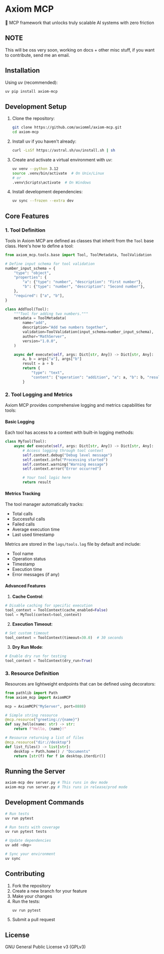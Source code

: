 # Axiom MCP

🚀 MCP framework that unlocks truly scalable AI systems with zero friction

## NOTE

This will be oss very soon, working on docs + other misc stuff, if you want
to contribute, send me an email.

## Installation

Using uv (recommended):
```bash
uv pip install axiom-mcp
```

## Development Setup

1. Clone the repository:
   ```bash
   git clone https://github.com/axiomml/axiom-mcp.git
   cd axiom-mcp
   ```

2. Install uv if you haven't already:
   ```bash
   curl -LsSf https://astral.sh/uv/install.sh | sh
   ```

3. Create and activate a virtual environment with uv:
   ```bash
   uv venv --python 3.12
   source .venv/bin/activate  # On Unix/Linux
   # or
   .venv\Scripts\activate  # On Windows
   ```

4. Install development dependencies:
   ```bash
   uv sync --frozen --extra dev
   ```

## Core Features

### 1. Tool Definition

Tools in Axiom MCP are defined as classes that inherit from the `Tool` base class. Here's how to define a tool:

```python
from axiom_mcp.tools.base import Tool, ToolMetadata, ToolValidation

# Define input schema for tool validation
number_input_schema = {
    "type": "object",
    "properties": {
        "a": {"type": "number", "description": "First number"},
        "b": {"type": "number", "description": "Second number"},
    },
    "required": ["a", "b"],
}

class AddTool(Tool):
    """Tool for adding two numbers."""
    metadata = ToolMetadata(
        name="add",
        description="Add two numbers together",
        validation=ToolValidation(input_schema=number_input_schema),
        author="MathServer",
        version="1.0.0",
    )

    async def execute(self, args: Dict[str, Any]) -> Dict[str, Any]:
        a, b = args["a"], args["b"]
        result = a + b
        return {
            "type": "text",
            "content": {"operation": "addition", "a": a, "b": b, "result": result},
        }
```

### 2. Tool Logging and Metrics

Axiom MCP provides comprehensive logging and metrics capabilities for tools:

#### Basic Logging

Each tool has access to a context with built-in logging methods:

```python
class MyTool(Tool):
    async def execute(self, args: Dict[str, Any]) -> Dict[str, Any]:
        # Access logging through tool context
        self.context.debug("Debug level message")
        self.context.info("Processing started")
        self.context.warning("Warning message")
        self.context.error("Error occurred")

        # Your tool logic here
        return result
```

#### Metrics Tracking

The tool manager automatically tracks:
- Total calls
- Successful calls
- Failed calls
- Average execution time
- Last used timestamp

Metrics are stored in the `logs/tools.log` file by default and include:
- Tool name
- Operation status
- Timestamp
- Execution time
- Error messages (if any)

#### Advanced Features

1. **Cache Control**:
```python
# Disable caching for specific execution
tool_context = ToolContext(cache_enabled=False)
tool = MyTool(context=tool_context)
```

2. **Execution Timeout**:
```python
# Set custom timeout
tool_context = ToolContext(timeout=30.0)  # 30 seconds
```

3. **Dry Run Mode**:
```python
# Enable dry run for testing
tool_context = ToolContext(dry_run=True)
```

### 3. Resource Definition

Resources are lightweight endpoints that can be defined using decorators:

```python
from pathlib import Path
from axiom_mcp import AxiomMCP

mcp = AxiomMCP("MyServer", port=8888)

# Simple string resource
@mcp.resource("greeting://{name}")
def say_hello(name: str) -> str:
    return f"Hello, {name}!"

# Resource returning a list of files
@mcp.resource("dir://desktop")
def list_files() -> list[str]:
    desktop = Path.home() / "Documents"
    return [str(f) for f in desktop.iterdir()]
```

## Running the Server

```python
axiom-mcp dev server.py # This runs in dev mode
axiom-mcp run server.py # This runs in release/prod mode
```

## Development Commands

```bash
# Run tests
uv run pytest

# Run tests with coverage
uv run pytest tests

# Update dependencies
uv add <dep>

# Sync your environment
uv sync
```

## Contributing

1. Fork the repository
2. Create a new branch for your feature
3. Make your changes
4. Run the tests:
   ```bash
   uv run pytest
   ```
5. Submit a pull request

## License
GNU General Public License v3 (GPLv3)
